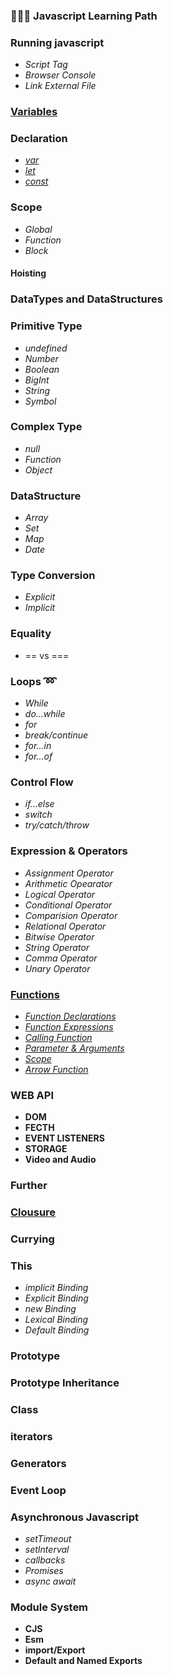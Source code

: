 ### :school::school::school: Javascript Learning Path 
### Running javascript
* *Script Tag*
* *Browser Console*
* *Link External File*  
### [Variables](https://developer.mozilla.org/en-US/docs/Glossary/Variable)
### Declaration
* [*var*](https://developer.mozilla.org/en-US/docs/Web/JavaScript/Reference/Statements/var)
* [*let*](https://developer.mozilla.org/en-US/docs/Web/JavaScript/Reference/Statements/let)
* [*const*](https://developer.mozilla.org/en-US/docs/Web/JavaScript/Reference/Statements/const)
### Scope
* *Global*
* *Function*
* *Block*
#### Hoisting
### DataTypes and DataStructures
### Primitive Type
* *undefined*
* *Number*
* *Boolean*
* *BigInt*
* *String*
* *Symbol*
### Complex Type
* *null*
* *Function*
* *Object*
### DataStructure
* *Array*
* *Set*
* *Map*
* *Date*
### Type Conversion
* *Explicit*
*  *Implicit*
### Equality
* == vs ===
### Loops :loop:
* *While*
* *do...while*
* *for*
* *break/continue*
* *for...in*
* *for...of*
### Control Flow
* *if...else*
* *switch*
* *try/catch/throw*
### Expression & Operators
* *Assignment Operator*
* *Arithmetic Opearator*
* *Logical Operator*
* *Conditional Operator*
* *Comparision Operator*
* *Relational Operator*
* *Bitwise Operator*
* *String Operator*
* *Comma Operator*
* *Unary Operator*
### [Functions](https://developer.mozilla.org/en-US/docs/Web/JavaScript/Guide/Functions)
* [*Function Declarations*](https://developer.mozilla.org/en-US/docs/Web/JavaScript/Guide/Functions#function_declarations)
* [*Function Expressions*](https://developer.mozilla.org/en-US/docs/Web/JavaScript/Guide/Functions#function_expressions)
* [*Calling Function*](https://developer.mozilla.org/en-US/docs/Web/JavaScript/Guide/Functions#calling_functions)
* [*Parameter & Arguments*](https://developer.mozilla.org/en-US/docs/Web/JavaScript/Guide/Functions#function_parameters)
* [*Scope*](https://developer.mozilla.org/en-US/docs/Web/JavaScript/Guide/Functions#function_scope)
* [*Arrow Function*](https://developer.mozilla.org/en-US/docs/Web/JavaScript/Reference/Functions/Arrow_functions)
### WEB API
* **DOM**
* **FECTH**
* **EVENT LISTENERS**
* **STORAGE**
* **Video and Audio**

### Further
### [Clousure](https://developer.mozilla.org/en-US/docs/Web/JavaScript/Guide/Functions#closures)
### Currying
### This
* *implicit Binding*
* *Explicit Binding*
* *new Binding*
* *Lexical Binding*
* *Default Binding*

### Prototype
### Prototype Inheritance
### Class
### iterators
### Generators
### Event Loop

### Asynchronous Javascript
* *setTimeout*
* *setInterval*
* *callbacks*
* *Promises*
* *async await*

### Module System
* **CJS**
* **Esm**
* **import/Export**
*  **Default and Named Exports**
